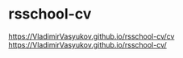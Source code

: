 # rsschool-cv
https://VladimirVasyukov.github.io/rsschool-cv/cv https://VladimirVasyukov.github.io/rsschool-cv/
